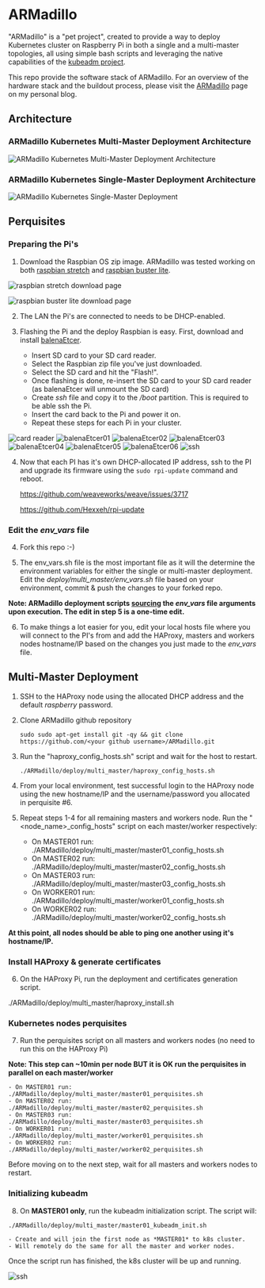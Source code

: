 # ARMadillo

"ARMadillo" is a "pet project", created to provide a way to deploy Kubernetes cluster on Raspberry Pi in both a single and a multi-master topologies, all using simple bash scripts and leveraging the native capabilities of the [kubeadm project](https://kubernetes.io/docs/reference/setup-tools/kubeadm/kubeadm/).

This repo provide the software stack of ARMadillo. For an overview of the hardware stack and the buildout process, please visit the [ARMadillo](http://thewalkingdevs.io/tag/armadillo/) page on my personal blog.

## Architecture
### ARMadillo Kubernetes Multi-Master Deployment Architecture
![ARMadillo Kubernetes Multi-Master Deployment Architecture](img/architecture/multi_master_logical.png)

### ARMadillo Kubernetes Single-Master Deployment Architecture
![ARMadillo Kubernetes Single-Master Deployment](img/architecture/single_master_logical.png)

## Perquisites
### Preparing the Pi's

1. Download the Raspbian OS zip image. ARMadillo was tested working on both [raspbian stretch](https://downloads.raspberrypi.org/raspbian/images/raspbian-2019-04-09/) and [raspbian buster lite](https://www.raspberrypi.org/downloads/raspbian/).

![raspbian stretch download page](img/raspbian/stretch.png)

![raspbian buster lite download page](img/raspbian/buster.png)

2. The LAN the Pi's are connected to needs to be DHCP-enabled. 

3. Flashing the Pi and the deploy Raspbian is easy. First, download and install [balenaEtcer](https://www.balena.io/etcher/?ref=etcher_footer).
    -   Insert SD card to your SD card reader.
    -   Select the Raspbian zip file you've just downloaded.
    -   Select the SD card and hit the "Flash!".
    -   Once flashing is done, re-insert the SD card to your SD card reader (as balenaEtcer will unmount the SD card)
    -   Create *ssh* file and copy it to the */boot* partition. This is required to be able ssh the Pi. 
    -   Insert the card back to the Pi and power it on.
    -   Repeat these steps for each Pi in your cluster.  

![card reader](img/balenaEtcer/reader.jpg)
![balenaEtcer01](img/balenaEtcer/01.png)
![balenaEtcer02](img/balenaEtcer/02.png)
![balenaEtcer03](img/balenaEtcer/03.png)
![balenaEtcer04](img/balenaEtcer/04.png)
![balenaEtcer05](img/balenaEtcer/05.png)
![balenaEtcer06](img/balenaEtcer/06.png)
![ssh](img/balenaEtcer/ssh.png)

4. Now that each PI has it's own DHCP-allocated IP address, ssh to the PI and upgrade its firmware using the 
```sudo rpi-update``` command and reboot.

	<https://github.com/weaveworks/weave/issues/3717>
    
	<https://github.com/Hexxeh/rpi-update>

### Edit the *env_vars* file

4. Fork this repo :-)

5. The env_vars.sh file is the most important file as it will the determine the environment variables for either the single or multi-master deployment. Edit the *deploy/multi_master/env_vars.sh* file based on your environment, commit & push the changes to your forked repo.

**Note: ARMadillo deployment scripts [sourcing](https://linuxize.com/post/bash-source-command/) the _env_vars_ file arguments upon execution. The edit in step 5 is a one-time edit.**

6. To make things a lot easier for you, edit your local hosts file where you will connect to the PI's from and add the HAProxy, masters and workers nodes hostname/IP based on the changes you just made to the *env_vars* file. 

## Multi-Master Deployment

1. SSH to the HAProxy node using the allocated DHCP address and the default *raspberry* password.

2. Clone ARMadillo github repository

	```sudo sudo apt-get install git -qy && git clone https://github.com/<your github username>/ARMadillo.git```

3. Run the "haproxy_config_hosts.sh" script and wait for the host to restart.

	```./ARMadillo/deploy/multi_master/haproxy_config_hosts.sh```

4. From your local environment, test successful login to the HAProxy node using the new hostname/IP and the username/password you allocated in perquisite #6.

5. Repeat steps 1-4 for all remaining masters and workers node. Run the "<node_name>_config_hosts" script on each master/worker respectively:

    - On MASTER01 run: ./ARMadillo/deploy/multi_master/master01_config_hosts.sh
    - On MASTER02 run: ./ARMadillo/deploy/multi_master/master02_config_hosts.sh
    - On MASTER03 run: ./ARMadillo/deploy/multi_master/master03_config_hosts.sh
    - On WORKER01 run: ./ARMadillo/deploy/multi_master/worker01_config_hosts.sh
    - On WORKER02 run: ./ARMadillo/deploy/multi_master/worker02_config_hosts.sh

**At this point, all nodes should be able to ping one another using it's hostname/IP.**

### Install HAProxy & generate certificates

6. On the HAProxy Pi, run the deployment and certificates generation script.

./ARMadillo/deploy/multi_master/haproxy_install.sh

### Kubernetes nodes perquisites

7. Run the perquisites script on all masters and workers nodes (no need to run this on the HAProxy Pi)

**Note: This step can ~10min per node BUT it is OK run the perquisites in parallel on each master/worker**

    - On MASTER01 run: ./ARMadillo/deploy/multi_master/master01_perquisites.sh
    - On MASTER02 run: ./ARMadillo/deploy/multi_master/master02_perquisites.sh
    - On MASTER03 run: ./ARMadillo/deploy/multi_master/master03_perquisites.sh
    - On WORKER01 run: ./ARMadillo/deploy/multi_master/worker01_perquisites.sh
    - On WORKER02 run: ./ARMadillo/deploy/multi_master/worker02_perquisites.sh

Before moving on to the next step, wait for all masters and workers nodes to restart. 

### Initializing kubeadm

8. On **MASTER01 only**, run the kubeadm initialization script. The script will:

```./ARMadillo/deploy/multi_master/master01_kubeadm_init.sh```

    - Create and will join the first node as *MASTER01* to k8s cluster.
    - Will remotely do the same for all the master and worker nodes. 

Once the script run has finished, the k8s cluster will be up and running.

![ssh](img/kubeadm/k8s_ready.png)